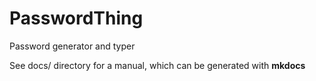 # PasswordThing
Password generator and typer


See docs/ directory for a manual, which can be generated with **mkdocs**

